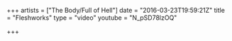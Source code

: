 +++
artists = ["The Body/Full of Hell"]
date = "2016-03-23T19:59:21Z"
title = "Fleshworks"
type = "video"
youtube = "N_pSD78lzOQ"

+++

